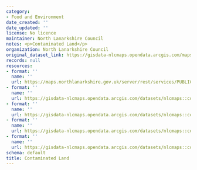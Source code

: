 ```yaml
---
category:
- Food and Environment
date_created: ''
date_updated: ''
license: No licence
maintainer: North Lanarkshire Council
notes: <p>Contaminated Land</p>
organization: North Lanarkshire Council
original_dataset_link: https://gisdata-nlcmaps.opendata.arcgis.com/maps/nlcmaps::contaminated-land
records: null
resources:
- format: ''
  name: ''
  url: https://maps.northlanarkshire.gov.uk/server/rest/services/PUBLIC/OPEN_DATA_LAYERS/FeatureServer/18
- format: ''
  name: ''
  url: https://gisdata-nlcmaps.opendata.arcgis.com/datasets/nlcmaps::contaminated-land.geojson?outSR=%7B%22latestWkid%22%3A27700%2C%22wkid%22%3A27700%7D
- format: ''
  name: ''
  url: https://gisdata-nlcmaps.opendata.arcgis.com/datasets/nlcmaps::contaminated-land.csv?outSR=%7B%22latestWkid%22%3A27700%2C%22wkid%22%3A27700%7D
- format: ''
  name: ''
  url: https://gisdata-nlcmaps.opendata.arcgis.com/datasets/nlcmaps::contaminated-land.kml?outSR=%7B%22latestWkid%22%3A27700%2C%22wkid%22%3A27700%7D
- format: ''
  name: ''
  url: https://gisdata-nlcmaps.opendata.arcgis.com/datasets/nlcmaps::contaminated-land.zip?outSR=%7B%22latestWkid%22%3A27700%2C%22wkid%22%3A27700%7D
schema: default
title: Contaminated Land
---
```

